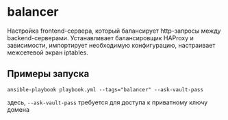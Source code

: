 balancer
=========

Настройка frontend-сервера, который балансирует http-запросы между backend-серверами. Устанавливает балансировщик HAProxy и зависимости, импортирует необходимую конфигурацию, настраивает межсетевой экран iptables.

Примеры запуска
----------------
`ansible-playbook playbook.yml --tags="balancer" --ask-vault-pass`


здесь, `--ask-vault-pass` требуется для доступа к приватному ключу домена


